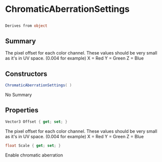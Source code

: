 # ChromaticAberrationSettings

## 
```c#
Derives from object
```

## Summary

The pixel offset for each color channel. These values should
be very small as it's in UV space. (0.004 for example)
X = Red
Y = Green
Z = Blue
## Constructors

```c#
ChromaticAberrationSettings( ) 
```
No Summary
## Properties

```c#
Vector3 Offset { get; set; } 
```
The pixel offset for each color channel. These values should
be very small as it's in UV space. (0.004 for example)
X = Red
Y = Green
Z = Blue
```c#
float Scale { get; set; } 
```
Enable chromatic aberration
